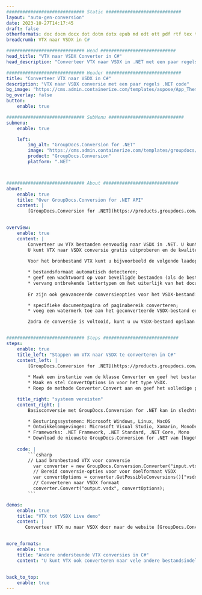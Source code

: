 ```yaml
---
############################# Static ############################
layout: "auto-gen-conversion"
date: 2023-10-27T14:17:45
draft: false
otherformats: doc docm docx dot dotm dotx epub md odt ott pdf rtf tex txt vdx vsdm vsdx vssm vssx vstm vstx vsx vtx xps
breadcrumb: VTX naar VSDX in C#

############################# Head ############################
head_title: "VTX naar VSDX Converter in C#"
head_description: "Converteer VTX naar VSDX in .NET met een paar regels code. Gebruik de GroupDocs Document Conversion API om meer dan 160 bestandsformaten te converteren."

############################# Header ############################
title: "Converteer VTX naar VSDX in C#"
description: "VTX naar VSDX conversie met een paar regels .NET code"
bg_image: "https://cms.admin.containerize.com/templates/aspose/App_Themes/V3/images/bg/header1.png"
bg_overlay: false
button:
    enable: true

############################# SubMenu ############################
submenu:
    enable: true

    left:
        img_alt: "GroupDocs.Conversion for .NET"
        image: "https://cms.admin.containerize.com/templates/groupdocs/images/product-logos/90x90-noborder/groupdocs-conversion-net.png"
        product: "GroupDocs.Conversion"
        platform: ".NET"



############################# About ############################
about:
    enable: true
    title: "Over GroupDocs.Conversion for .NET API"
    content: |
        [GroupDocs.Conversion for .NET](https://products.groupdocs.com/conversion/net/) kan worden gebruikt om Microsoft Word, Excel, PowerPoint, PDF, Visio en andere formaten te converteren. GroupDocs.Conversion is een standalone API die geschikt is voor back-end en interne systemen waar hoge prestaties vereist zijn. Het is niet afhankelijk van software zoals Microsoft of Open Office.
    

overview:
    enable: true
    content: |
        Converteer uw VTX bestanden eenvoudig naar VSDX in .NET. U kunt slechts een paar C# coderegels gebruiken op elk platform naar keuze, zoals - Windows, Linux, macOS.
        U kunt VTX naar VSDX conversie gratis uitproberen en de kwaliteit van de conversieresultaten evalueren. Naast eenvoudige scenario's voor bestandsconversie kunt u meer geavanceerde opties proberen voor het laden van het bronbestand VTX en voor het opslaan van het VSDX-uitvoerresultaat. 
        
        Voor het bronbestand VTX kunt u bijvoorbeeld de volgende laadopties gebruiken:

        * bestandsformaat automatisch detecteren;
        * geef een wachtwoord op voor beveiligde bestanden (als de bestandsindeling dit ondersteunt);
        * vervang ontbrekende lettertypen om het uiterlijk van het document te behouden.
        
        Er zijn ook geavanceerde conversieopties voor het VSDX-bestand:

        * specifieke documentpagina of paginabereik converteren;
        * voeg een watermerk toe aan het geconverteerde VSDX-bestand en nog veel meer.

        Zodra de conversie is voltooid, kunt u uw VSDX-bestand opslaan in het lokale bestandspad of in opslag van derden, zoals FTP, Amazon S3, Google Drive, Dropbox enz. Let op: om VTX naar {{ te converteren) TO}} er is geen extra software nodig, zoals MS Office, Open Office, Adobe Acrobat Reader enz.


############################# Steps ############################
steps:
    enable: true
    title_left: "Stappen om VTX naar VSDX te converteren in C#"
    content_left: |
        [GroupDocs.Conversion for .NET](https://products.groupdocs.com/conversion/net/) maakt het gemakkelijk voor ontwikkelaars om een ​​VTX bestand naar VSDX te converteren met een paar regels code.
        
        * Maak een instantie van de klasse Converter en geef het bestand VTX het volledige pad
        * Maak en stel ConvertOptions in voor het type VSDX.
        * Roep de methode Converter.Convert aan en geef het volledige pad en formaat (VSDX) door als parameter

    title_right: "systeem vereisten"
    content_right: |
        Basisconversie met GroupDocs.Conversion for .NET kan in slechts een paar eenvoudige stappen worden gedaan. Onze API's worden ondersteund op alle belangrijke platforms en besturingssystemen. Voordat u de onderstaande code uitvoert, moet u ervoor zorgen dat de volgende vereisten op uw systeem zijn geïnstalleerd.

        * Besturingssystemen: Microsoft Windows, Linux, MacOS
        * Ontwikkelomgevingen: Microsoft Visual Studio, Xamarin, MonoDevelop
        * Frameworks: .NET Framework, .NET Standard, .NET Core, Mono
        * Download de nieuwste GroupDocs.Conversion for .NET van [Nuget](https://www.nuget.org/packages/groupdocs.conversion)
         
    code: |
        ```csharp    
        // Laad bronbestand VTX voor conversie
          var converter = new GroupDocs.Conversion.Converter("input.vtx");
          // Bereid conversie-opties voor voor doelformaat VSDX
          var convertOptions = converter.GetPossibleConversions()["vsdx"].ConvertOptions;
          // Converteren naar VSDX formaat
          converter.Convert("output.vsdx", convertOptions);
        ```

demos:
    enable: true
    title: "VTX tot VSDX Live demo"
    content: |
       Converteer VTX nu naar VSDX door naar de website [GroupDocs.Conversion App](https://products.groupdocs.app/conversion/family) te gaan. Online demo heeft de volgende voordelen:
          

more_formats:
    enable: true
    title: "Andere ondersteunde VTX conversies in C#"
    content: "U kunt VTX ook converteren naar vele andere bestandsindelingen. Zie de lijst hieronder."
       
       
back_to_top:
    enable: true
---
```

